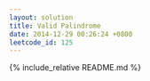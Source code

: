 ```yaml
---
layout: solution
title: Valid Palindrome
date: 2014-12-29 00:26:24 +0800
leetcode_id: 125
---
```

{% include_relative README.md %}
